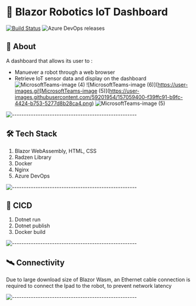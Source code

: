
# :robot: Blazor Robotics IoT Dashboard

[![Build Status](https://dev.azure.com/amirashrafizham7/IoT%20RaspberryPI/_apis/build/status/Frontend%20-%20IoRT%20Raspberry%20Pi?branchName=master)](https://dev.azure.com/amirashrafizham7/IoT%20RaspberryPI/_build/latest?definitionId=5&branchName=master) ![Azure DevOps releases](https://vsrm.dev.azure.com/amirashrafizham7/_apis/public/Release/badge/3cd2d062-7beb-450b-835a-acb34a7cc906/5/5)

## :thought_balloon: About
A dashboard that allows its user to :
- Manuever a robot through a web browser
- Retrieve IoT sensor data and display on the dashboard
![MicrosoftTeams-image (4)](https://user-images.githubusercontent.com/59201954/157059323-35ff4bd5-6491-4976-825f-8644b4d21c55.png)
![MicrosoftTeams-image (6)](https://user-images.gi![MicrosoftTeams-image (5)](https://user-images.githubusercontent.com/59201954/157059400-f39ffc91-b9fc-4424-b753-5277d8b28ca4.png)
![MicrosoftTeams-image (5)](https://user-images.githubusercontent.com/59201954/157059453-b815ad71-ef45-4713-af7b-1b13b3cc3085.png)

![-----------------------------------------------------](https://raw.githubusercontent.com/andreasbm/readme/master/assets/lines/rainbow.png)

## :hammer_and_wrench: Tech Stack
1. Blazor WebAssembly, HTML, CSS
2. Radzen Library
3. Docker
4. Nginx
5. Azure DevOps


![-----------------------------------------------------](https://raw.githubusercontent.com/andreasbm/readme/master/assets/lines/rainbow.png)

## :rocket:	CICD

1. Dotnet run
2. Dotnet publish
3. Docker build

![-----------------------------------------------------](https://raw.githubusercontent.com/andreasbm/readme/master/assets/lines/rainbow.png)

## :artificial_satellite: Connectivity
Due to large download size of Blazor Wasm, an Ethernet cable connection is required to connect the Ipad to the robot, to prevent network latency 

![-----------------------------------------------------](https://raw.githubusercontent.com/andreasbm/readme/master/assets/lines/rainbow.png)
